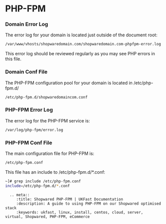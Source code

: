 # PHP-FPM

### Domain Error Log
The error log for your domain is located just outside of the document root:

```bash
/var/www/vhosts/shopwaredomain.com/shopwaredomain.com-phpfpm-error.log
```

This error log should be reviewed regularly as you may see PHP errors in this file.

### Domain Conf File
The PHP-FPM configuration pool for your domain is located in /etc/php-fpm.d/

```bash
/etc/php-fpm.d/shopwaredomaincom.conf
```

### PHP-FPM Error Log
The error log for the PHP-FPM service is:

```bash
/var/log/php-fpm/error.log
```

### PHP-FPM Conf File
The main configuration file for PHP-FPM is:

```bash
/etc/php-fpm.conf
```

This file has an include to /etc/php-fpm.d/*.conf:

```bash
~]# grep include /etc/php-fpm.conf
include=/etc/php-fpm.d/*.conf
```

```eval_rst
  .. meta::
     :title: Shopwared PHP-FPM | UKFast Documentation
     :description: A guide to using PHP-FPM on our Shopwared optimised stack
     :keywords: ukfast, linux, install, centos, cloud, server, virtual, Shopwared, PHP-FPM, eCommerce

